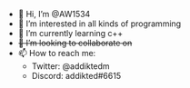 - 👋 Hi, I’m @AW1534
- 👀 I’m interested in all kinds of programming
- 🌱 I’m currently learning c++
- ~~💞️ I’m looking to collaborate on~~
- 📫 How to reach me:
  - Twitter: @addiktedm
  - Discord: addikted#6615

<!---
AW1534/AW1534 is a ✨ special ✨ repository because its `README.md` (this file) appears on your GitHub profile.
You can click the Preview link to take a look at your changes.
--->

